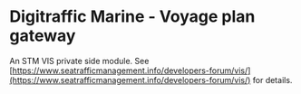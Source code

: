 # Digitraffic Marine - Voyage plan gateway 

An STM VIS private side module. See [https://www.seatrafficmanagement.info/developers-forum/vis/](https://www.seatrafficmanagement.info/developers-forum/vis/) for details.
